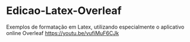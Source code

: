 # Edicao-Latex-Overleaf
Exemplos de formatação em Latex, utilizando especialmente o aplicativo online Overleaf
https://youtu.be/vufiMuF6CJk
